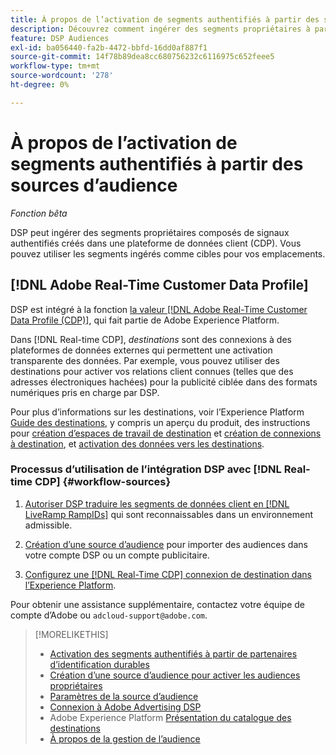 ```yaml
---
title: À propos de l’activation de segments authentifiés à partir des sources d’audience
description: Découvrez comment ingérer des segments propriétaires à partir d’une plateforme de données client.
feature: DSP Audiences
exl-id: ba056440-fa2b-4472-bbfd-16dd0af887f1
source-git-commit: 14f78b89dea8cc680756232c6116975c652feee5
workflow-type: tm+mt
source-wordcount: '278'
ht-degree: 0%

---
```


# À propos de l’activation de segments authentifiés à partir des sources d’audience

<!-- Doesn't specifically explain what you can do in our UI -->
*Fonction bêta*

DSP peut ingérer des segments propriétaires composés de signaux authentifiés créés dans une plateforme de données client (CDP). Vous pouvez utiliser les segments ingérés comme cibles pour vos emplacements.

## [!DNL Adobe Real-Time Customer Data Profile]

DSP est intégré à la fonction [la valeur [!DNL Adobe Real-Time Customer Data Profile (CDP)]](https://experienceleague.adobe.com/docs/experience-platform/rtcdp/overview.html), qui fait partie de Adobe Experience Platform.

Dans [!DNL Real-time CDP], *destinations* sont des connexions à des plateformes de données externes qui permettent une activation transparente des données. Par exemple, vous pouvez utiliser des destinations pour activer vos relations client connues (telles que des adresses électroniques hachées) pour la publicité ciblée dans des formats numériques pris en charge par DSP.

Pour plus d’informations sur les destinations, voir l’Experience Platform [Guide des destinations](https://experienceleague.adobe.com/docs/experience-platform/destinations/home.html), y compris un aperçu du produit, des instructions pour [création d’espaces de travail de destination](https://experienceleague.adobe.com/docs/experience-platform/destinations/ui/destinations-workspace.html) et [création de connexions à destination](https://experienceleague.adobe.com/docs/experience-platform/destinations/ui/connect-destination.html), et [activation des données vers les destinations](https://experienceleague.adobe.com/docs/experience-platform/destinations/ui/activate/activate-segment-streaming-destinations.html).

### Processus d’utilisation de l’intégration DSP avec [!DNL Real-time CDP] {#workflow-sources}

<!-- Make sure that titles make the distinctions clear -- everything can't be "Activate XXX." -->

1. [Autoriser DSP traduire les segments de données client en [!DNL LiveRamp RampIDs]](source-durable-id.md) qui sont reconnaissables dans un environnement admissible.<!-- I don't think I need this here: This requires DSP account-level and campaign-level settings to enable segment sharing with [!DNL LiveRamp], which will translate customer data to [!DNL RampIDs] to create targetable segments. Your DSP account team will perform this configuration. -->

1. [Création d’une source d’audience](source-create.md) pour importer des audiences dans votre compte DSP ou un compte publicitaire.

1. [Configurez une [!DNL Real-Time CDP] connexion de destination dans l’Experience Platform](https://experienceleague.adobe.com/docs/experience-platform/destinations/catalog/advertising/adobe-advertising-cloud-connection.html).

Pour obtenir une assistance supplémentaire, contactez votre équipe de compte d’Adobe ou `adcloud-support@adobe.com`.

>[!MORELIKETHIS]
>
>* [Activation des segments authentifiés à partir de partenaires d’identification durables](source-durable-id.md)
>* [Création d’une source d’audience pour activer les audiences propriétaires](source-create.md)
>* [Paramètres de la source d’audience](source-settings.md)
>* [Connexion à Adobe Advertising DSP](https://experienceleague.adobe.com/docs/experience-platform/destinations/catalog/advertising/adobe-advertising-cloud-connection.html)
>* Adobe Experience Platform [Présentation du catalogue des destinations](https://experienceleague.adobe.com/docs/experience-platform/destinations/catalog/overview.html)
>* [À propos de la gestion de l’audience](/help/dsp/audiences/audience-about.md)

